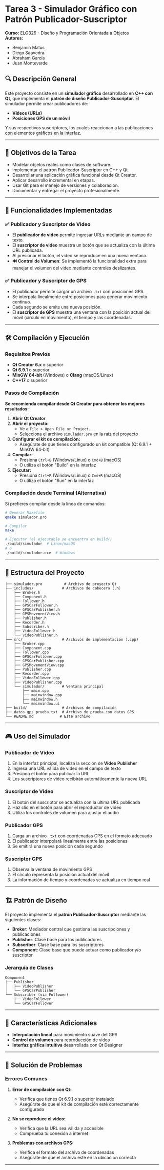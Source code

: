 # Tarea 3 - Simulador Gráfico con Patrón Publicador-Suscriptor

**Curso:** ELO329 - Diseño y Programación Orientada a Objetos  
**Autores:**  
- Benjamín Matus  
- Diego Saavedra  
- Abraham García  
- Juan Monteverde

## 🔍 Descripción General

Este proyecto consiste en un **simulador gráfico** desarrollado en **C++ con Qt**, que implementa el **patrón de diseño Publicador-Suscriptor**. El simulador permite crear publicadores de:

- **Videos (URLs)**
- **Posiciones GPS de un móvil**

Y sus respectivos suscriptores, los cuales reaccionan a las publicaciones con elementos gráficos en la interfaz.

---

## 🎯 Objetivos de la Tarea

- Modelar objetos reales como clases de software.
- Implementar el patrón Publicador-Suscriptor en C++ y Qt.
- Desarrollar una aplicación gráfica funcional desde Qt Creator.
- Aplicar desarrollo incremental en etapas.
- Usar Git para el manejo de versiones y colaboración.
- Documentar y entregar el proyecto profesionalmente.

---

## 🧩 Funcionalidades Implementadas

### ✅ Publicador y Suscriptor de Video

- El **publicador de video** permite ingresar URLs mediante un campo de texto.
- El **suscriptor de video** muestra un botón que se actualiza con la última URL publicada.
- Al presionar el botón, el video se reproduce en una nueva ventana.
- **🔊 Control de Volumen:** Se implementó la funcionalidad extra para manejar el volumen del video mediante controles deslizantes.

### ✅ Publicador y Suscriptor de GPS

- El publicador permite cargar un archivo `.txt` con posiciones GPS.
- Se interpola linealmente entre posiciones para generar movimiento continuo.
- Cada segundo se emite una nueva posición.
- El **suscriptor de GPS** muestra una ventana con la posición actual del móvil (círculo en movimiento), el tiempo y las coordenadas.

---

## 🛠️ Compilación y Ejecución

### Requisitos Previos

- **Qt Creator 6.x** o superior
- **Qt 6.9.1** o superior
- **MinGW 64-bit** (Windows) o **Clang** (macOS/Linux)
- **C++17** o superior

### Pasos de Compilación

**Se recomienda compilar desde Qt Creator para obtener los mejores resultados:**

1. **Abrir Qt Creator**
2. **Abrir el proyecto:**
   - Ve a `File > Open File or Project...`
   - Selecciona el archivo `simulador.pro` en la raíz del proyecto
3. **Configurar el kit de compilación:**
   - Asegúrate de que tienes configurado un kit compatible (Qt 6.9.1 + MinGW 64-bit)
4. **Compilar:**
   - Presiona `Ctrl+B` (Windows/Linux) o `Cmd+B` (macOS)
   - O utiliza el botón "Build" en la interfaz
5. **Ejecutar:**
   - Presiona `Ctrl+R` (Windows/Linux) o `Cmd+R` (macOS)
   - O utiliza el botón "Run" en la interfaz

### Compilación desde Terminal (Alternativa)

Si prefieres compilar desde la línea de comandos:

```bash
# Generar Makefile
qmake simulador.pro

# Compilar
make

# Ejecutar (el ejecutable se encuentra en build/)
./build/simulador  # Linux/macOS
# o
./build/simulador.exe  # Windows
```

---

## 📁 Estructura del Proyecto

```
├── simulador.pro          # Archivo de proyecto Qt
├── includes/             # Archivos de cabecera (.h)
│   ├── Broker.h
│   ├── Component.h
│   ├── Follower.h
│   ├── GPSCarFollower.h
│   ├── GPSCarPublisher.h
│   ├── GPSMovementView.h
│   ├── Publisher.h
│   ├── Recorder.h
│   ├── Subscriber.h
│   ├── VideoFollower.h
│   └── VideoPublisher.h
├── src/                  # Archivos de implementación (.cpp)
│   ├── Broker.cpp
│   ├── Component.cpp
│   ├── Follower.cpp
│   ├── GPSCarFollower.cpp
│   ├── GPSCarPublisher.cpp
│   ├── GPSMovementView.cpp
│   ├── Publisher.cpp
│   ├── Recorder.cpp
│   ├── VideoFollower.cpp
│   ├── VideoPublisher.cpp
│   └── simulador/        # Ventana principal
│       ├── main.cpp
│       ├── mainwindow.cpp
│       ├── mainwindow.h
│       └── mainwindow.ui
├── build/                # Archivos de compilación
├── datos_gps_prueba.txt  # Archivo de prueba con datos GPS
└── README.md            # Este archivo
```

---

## 🎮 Uso del Simulador

### Publicador de Video

1. En la interfaz principal, localiza la sección de **Video Publisher**
2. Ingresa una URL válida de video en el campo de texto
3. Presiona el botón para publicar la URL
4. Los suscriptores de video recibirán automáticamente la nueva URL

### Suscriptor de Video

1. El botón del suscriptor se actualiza con la última URL publicada
2. Haz clic en el botón para abrir el reproductor de video
3. Utiliza los controles de volumen para ajustar el audio

### Publicador GPS

1. Carga un archivo `.txt` con coordenadas GPS en el formato adecuado
2. El publicador interpolará linealmente entre las posiciones
3. Se emitirá una nueva posición cada segundo

### Suscriptor GPS

1. Observa la ventana de movimiento GPS
2. El círculo representa la posición actual del móvil
3. La información de tiempo y coordenadas se actualiza en tiempo real

---


## 🏗️ Patrón de Diseño

El proyecto implementa el **patrón Publicador-Suscriptor** mediante las siguientes clases:

- **Broker**: Mediador central que gestiona las suscripciones y publicaciones
- **Publisher**: Clase base para los publicadores
- **Subscriber**: Clase base para los suscriptores
- **Component**: Clase base que puede actuar como publicador y/o suscriptor

### Jerarquía de Clases

```
Component
├── Publisher
│   ├── VideoPublisher
│   └── GPSCarPublisher
└── Subscriber (via Follower)
    ├── VideoFollower
    └── GPSCarFollower
```

---

## 🚀 Características Adicionales

- **Interpolación lineal** para movimiento suave del GPS
- **Control de volumen** para reproducción de video
- **Interfaz gráfica intuitiva** desarrollada con Qt Designer

---

## 🐛 Solución de Problemas

### Errores Comunes

1. **Error de compilación con Qt:**
   - Verifica que tienes Qt 6.9.1 o superior instalado
   - Asegúrate de que el kit de compilación esté correctamente configurado

2. **No se reproduce el video:**
   - Verifica que la URL sea válida y accesible
   - Comprueba tu conexión a internet

3. **Problemas con archivos GPS:**
   - Verifica el formato del archivo de coordenadas
   - Asegúrate de que el archivo esté en la ubicación correcta

---

